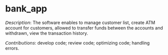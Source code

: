 # bank_app
𝘋e𝘴𝘤𝘳𝘪𝘱𝘵𝘪𝘰𝘯: The software enables to manage customer list, create ATM account for customers, allowed to transfer funds between the accounts and withdrawn, view the transaction history. 

𝘊𝘰𝘯𝘵𝘳𝘪𝘣𝘶𝘵𝘪𝘰𝘯𝘴: develop code; review code; optimizing code; handling errors.
